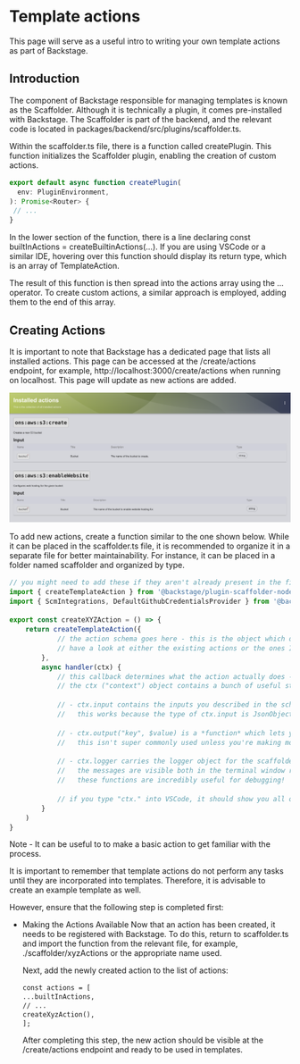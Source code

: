 # Template actions

This page will serve as a useful intro to writing your own template actions as part of Backstage.

## Introduction
The component of Backstage responsible for managing templates is known as the Scaffolder. Although it is technically a plugin, it comes pre-installed with Backstage. The Scaffolder is part of the backend, and the relevant code is located in packages/backend/src/plugins/scaffolder.ts.

Within the scaffolder.ts file, there is a function called createPlugin. This function initializes the Scaffolder plugin, enabling the creation of custom actions.
```ts
export default async function createPlugin(
  env: PluginEnvironment,
): Promise<Router> {
 // ...
}
```

In the lower section of the function, there is a line declaring const builtInActions = createBuiltinActions(...). If you are using VSCode or a similar IDE, hovering over this function should display its return type, which is an array of TemplateAction.

The result of this function is then spread into the actions array using the ... operator. To create custom actions, a similar approach is employed, adding them to the end of this array.

## Creating Actions

It is important to note that Backstage has a dedicated page that lists all installed actions. This page can be accessed at the /create/actions endpoint, for example, http://localhost:3000/create/actions when running on localhost. This page will update as new actions are added.

![custom-actions](./assets/custom-actions.png)

To add new actions, create a function similar to the one shown below. While it can be placed in the scaffolder.ts file, it is recommended to organize it in a separate file for better maintainability. For instance, it can be placed in a folder named scaffolder and organized by type.

```ts
// you might need to add these if they aren't already present in the file you're working in
import { createTemplateAction } from '@backstage/plugin-scaffolder-node'
import { ScmIntegrations, DefaultGithubCredentialsProvider } from '@backstage/integration'
 
export const createXYZAction = () => {
    return createTemplateAction({
            // the action schema goes here - this is the object which describes the inputs and outputs of the action
            // have a look at either the existing actions or the ones I've added for an idea of what this looks like
        },
        async handler(ctx) {
            // this callback determines what the action actually does - you can put any code in here and it'll run when the action does
            // the ctx ("context") object contains a bunch of useful stuff for this:
 
            // - ctx.input contains the inputs you described in the schema object above. for example, ctx.input.repoUrl could have a GitHub URL that you use in the GitHub API
            //   this works because the type of ctx.input is JsonObject, so its keys are determined at runtime - just make sure the names match up between the schema and here
 
            // - ctx.output("key", $value) is a *function* which lets you set the output of the action.
            //   this isn't super commonly used unless you're making more complex actions, but it's good to know about
 
            // - ctx.logger carries the logger object for the scaffolder. this gives you access to methods like ctx.logger.info() and ctx.logger.error(), which print messages to the log
            //   the messages are visible both in the terminal window running backstage *and* inside the window that pops up while the template is running
            //   these functions are incredibly useful for debugging!
 
            // if you type "ctx." into VSCode, it should show you all of the object members that you can make use of as autocomplete options
        }
    )
}
```
Note - It can be useful to to make a basic action to get familiar with the process.

It is important to remember that template actions do not perform any tasks until they are incorporated into templates. Therefore, it is advisable to create an example template as well. 

However, ensure that the following step is completed first:

- Making the Actions Available
Now that an action has been created, it needs to be registered with Backstage. To do this, return to scaffolder.ts and import the function from the relevant file, for example, ./scaffolder/xyzActions or the appropriate name used.

    Next, add the newly created action to the list of actions:
    
    ```
    const actions = [
    ...builtInActions,
    // ...
    createXyzAction(),
    ];
    ```

    After completing this step, the new action should be visible at the /create/actions endpoint and ready to be used in templates.

